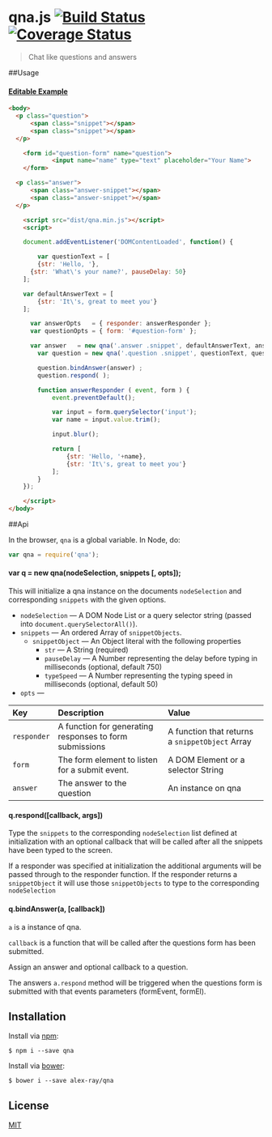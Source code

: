 # qna.js [![Build Status](https://img.shields.io/travis/Alex-ray/qna.svg?branch=master&style=flat)](https://travis-ci.org/Alex-ray/qna) [![Coverage Status](https://img.shields.io/coveralls/Alex-ray/qna.svg?style=flat)](https://coveralls.io/r/Alex-ray/qna)

> Chat like questions and answers

##Usage

#### [Editable Example](http://jsfiddle.net/57xon9ov/8/)
```html
<body>
  <p class="question">
      <span class="snippet"></span>
      <span class="snippet"></span>
  </p>

	<form id="question-form" name="question">
			<input name="name" type="text" placeholder="Your Name">
	</form>

  <p class="answer">
      <span class="answer-snippet"></span>
      <span class="answer-snippet"></span>
  </p>

	<script src="dist/qna.min.js"></script>
	<script>

	document.addEventListener('DOMContentLoaded', function() {

		var questionText = [
	    {str: 'Hello, '},
      {str: 'What\'s your name?', pauseDelay: 50}
    ];

    var defaultAnswerText = [
    	{str: 'It\'s, great to meet you'}
    ];

	  var answerOpts   = { responder: answerResponder };
	  var questionOpts = { form: '#question-form' };

	  var answer   = new qna('.answer .snippet', defaultAnswerText, answerOpts);
		var question = new qna('.question .snippet', questionText, questionOpts);

		question.bindAnswer(answer) ;
		question.respond( );

		function answerResponder ( event, form ) {
			event.preventDefault();

			var input = form.querySelector('input');
			var name = input.value.trim();

			input.blur();

			return [
				{str: 'Hello, '+name},
				{str: 'It\'s, great to meet you'}
			];
		}
	});

	</script>
</body>
```


##Api

In the browser, `qna` is a global variable. In Node, do:

```js
var qna = require('qna');
```

#### var q = new qna(nodeSelection, snippets [, opts]);

This will initialize a qna instance on the documents `nodeSelection` and corresponding `snippets` with the given options.

- `nodeSelection`    &mdash; A DOM Node List or a query selector string (passed into `document.querySelectorAll()`).
- `snippets`         &mdash; An ordered Array of `snippetObjects`.
	- `snippetObject`   &mdash; An Object literal with the following properties
		- `str`          &mdash; A String (required)
		- `pauseDelay`   &mdash; A Number representing the delay before typing in milliseconds (optional, default 750)
		- `typeSpeed`    &mdash; A Number representing the typing speed in milliseconds (optional, default 50)
- `opts`             &mdash;

Key | Description | Value
:--|:--|:--
`responder` | A function for generating responses to form submissions | A function that returns a `snippetObject` Array
`form` | The form element to listen for a submit event. | A DOM Element or a selector String
`answer` | The answer to the question | An instance on qna

#### q.respond([callback, args])

Type the `snippets` to the corresponding `nodeSelection` list defined at initialization with an optional callback that will be called after all the snippets have been typed to the screen.

If a responder was specified at initialization the additional arguments will be passed through to the responder function. If the responder returns a `snippetObject` it will use those `snippetObjects` to type to the corresponding `nodeSelection`

#### q.bindAnswer(a, [callback])

`a` is a instance of qna.

`callback` is a function that will be called after the questions form has been submitted.

Assign an answer and optional callback to a question.

The answers `a.respond` method will be triggered when the questions form is submitted with that events parameters (formEvent, formEl).

## Installation

Install via [npm](https://npmjs.com):

```
$ npm i --save qna
```

Install via [bower](http://bower.io):

```
$ bower i --save alex-ray/qna
```

## License

[MIT](LICENSE)

